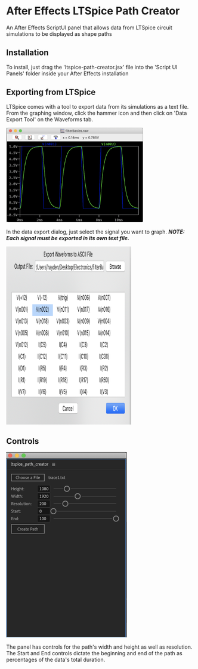 # After Effects LTSpice Path Creator
An After Effects ScriptUI panel that allows data from LTSpice circuit simulations to be displayed as shape paths

## Installation ##
To install, just drag the 'ltspice-path-creator.jsx' file into the 'Script UI Panels' folder inside your After Effects installation

## Exporting from LTSpice ##

LTSpice comes with a tool to export data from its simulations as a text file. From the graphing window, click the hammer icon and then click on 'Data Export Tool'
on the Waveforms tab.

<img src="spiceGraph.png" width="367" height="253">

In the data export dialog, just select the signal you want to graph. ***NOTE: Each signal must be exported in its own text file.***

<img src="dataExport.png" width="333" height="477">

## Controls ##

<img src="GUI.png" width="323" height="496">

The panel has controls for the path's width and height as well as resolution. The Start and End controls dictate 
the beginning and end of the path as percentages of the data's total duration. 
